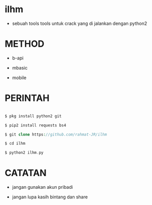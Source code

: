 # ilhm

* sebuah tools tools untuk crack yang di jalankan dengan python2

# METHOD 

* b-api

* mbasic

* mobile

# PERINTAH 

```php

$ pkg install python2 git

$ pip2 install requests bs4

$ git clone https://github.com/rahmat-JR/ilhm

$ cd ilhm

$ python2 ilhm.py

```

# CATATAN

* jangan gunakan akun pribadi

* jangan lupa kasih bintang dan share
